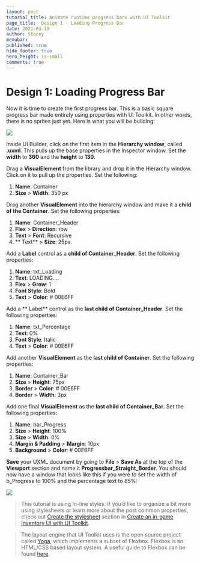 ```yaml
---
layout: post
tutorial_title: Animate runtime progress bars with UI Toolkit
page_title:  Design 1 - Loading Progress Bar
date: 2021-03-19
author: Stacey
menubar: 
published: true
hide_footer: true
hero_height: is-small
comments: true
---
```

# Design 1: Loading Progress Bar
Now it is time to create the first progress bar. This is a basic square progress bar made entirely using properties with UI Toolkit. In other words, there is no sprites just yet. Here is what you will be building:

![]({{page.dir}}/images/3-final-result-not-animated.png)

Inside UI Builder, click on the first item in the **Hierarchy window**, called **<unsaved window>.uxml**. This pulls up the base properties in the Inspector window. Set the **width** to **360** and the **height** to **130**. 

Drag a **VisualElement** from the library and drop it in the Hierarchy window. Click on it to pull up the properties. Set the following:

1. **Name**: Container
2. **Size** > **Width**: 350 px

Drag another **VisualElement** into the hierarchy window and make it a **child of the Container**. Set the following properties:

1. **Name**: Container_Header
2. **Flex** > **Direction**: row 
3. **Text** > **Font**: Recursive
4. ** Text** > **Size**: 25px.

Add a **Label** control as a **child of Container_Header**. Set the following properties:

1. **Name**: txt_Loading
2. **Text**: LOADING….
3. **Flex** > **Grow**: 1 
4. **Font Style**: Bold
5. **Text** > **Color**: # 00E6FF

Add a ** Label** control as the **last child of Container_Header**. Set the following properties:

1. **Name**: txt_Percentage
2. **Text**: 0%
3. **Font Style**: Italic
4. **Text** > **Color**: # 00E6FF

Add another **VisualElement** as the **last child of Container**. Set the following properties:

1. **Name**: Container_Bar
2. **Size** > **Height**: 75px
3. **Border** > **Color**: # 00E6FF
4. **Border** > **Width**: 3px

Add one final **VisualElement** as the **last child of Container_Bar**. Set the following properties:

1. **Name**: bar_Progress
2. **Size** > **Height**: 100%
3. **Size** > **Width**: 0%
3. **Margin & Padding** > **Margin**: 10px
4. **Background** > **Color**: # 00E6FF


**Save** your UXML document by going to **File** > **Save As** at the top of the **Viewport** section and name it **Progressbar_Straight_Border**.  You should now have a window that looks like this if you were to set the width of b_Progress to 100% and the percentage text to 85%:

![]({{page.dir}}/images/3-final-result-in-ui-builder.png)

> This tutorial is using In-line styles. If you’d like to organize a bit more using stylesheets or learn more about the post common properties, check out [Create the stylesheet](https://yecats.github.io/tutorial/Create-an-Inventory-UI-with-UI-Toolkit/pt3.html) section in [Create an in-game Inventory UI with UI Toolkit](https://yecats.github.io/2021/02/02/Create-an-in-game-inventory-with-UI-Toolkit.html). 

> The layout engine that UI Toolkit uses is the open source project called  [Yoga](https://github.com/facebook/yoga), which implements a subset of Flexbox. Flexbox is an HTML/CSS based layout system. A useful guide to Flexbox can be found [here](https://css-tricks.com/snippets/css/a-guide-to-flexbox/).

